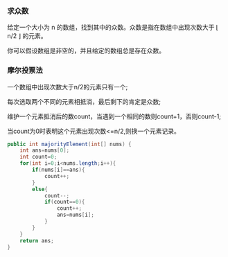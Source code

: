 ### 求众数

给定一个大小为 n 的数组，找到其中的众数。众数是指在数组中出现次数大于 ⌊ n/2 ⌋ 的元素。

你可以假设数组是非空的，并且给定的数组总是存在众数。

### 摩尔投票法
一个数组中出现次数大于n/2的元素只有一个;

每次选取两个不同的元素相抵消，最后剩下的肯定是众数;

维护一个元素抵消后的数count，当遇到一个相同的数则count+1，否则count-1;

当count为0时表明这个元素出现次数<=n/2,则换一个元素记录。

```java
public int majorityElement(int[] nums) {
    int ans=nums[0];
    int count=0;
    for(int i=0;i<nums.length;i++){
        if(nums[i]==ans){
            count++;
        }
        else{
            count--;
            if(count==0){
                count++;
                ans=nums[i];
            }
        }
    }
    return ans;
}
```